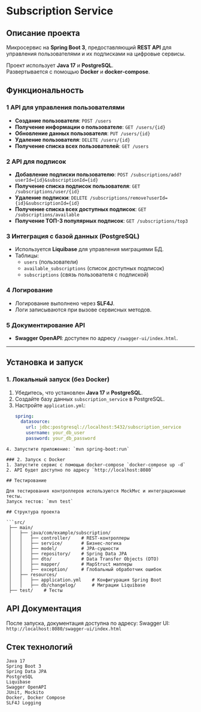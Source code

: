 # Subscription Service

## Описание проекта
Микросервис на **Spring Boot 3**, предоставляющий **REST API** для управления пользователями и их подписками на цифровые сервисы.

Проект использует **Java 17** и **PostgreSQL**.  
Развертывается с помощью **Docker** и **docker-compose**.

## Функциональность

### 1️ API для управления пользователями
- **Создание пользователя**: `POST /users`
- **Получение информации о пользователе**: `GET /users/{id}`
- **Обновление данных пользователя**: `PUT /users/{id}`
- **Удаление пользователя**: `DELETE /users/{id}`
- **Получение списка всех пользователей**: `GET /users`

### 2️ API для подписок
- **Добавление подписки пользователю**: `POST /subscriptions/add?userId={id}&subscriptionId={id}`
- **Получение списка подписок пользователя**: `GET /subscriptions/user/{id}`
- **Удаление подписки**: `DELETE /subscriptions/remove?userId={id}&subscriptionId={id}`
- **Получение списка всех доступных подписок**: `GET /subscriptions/available`
- **Получение ТОП-3 популярных подписок**: `GET /subscriptions/top3`

### 3️ Интеграция с базой данных (PostgreSQL)
- Используется **Liquibase** для управления миграциями БД.
- Таблицы:
  - `users` (пользователи)
  - `available_subscriptions` (список доступных подписок)
  - `subscriptions` (связь пользователя с подпиской)

### 4️ Логирование
- Логирование выполнено через **SLF4J**.
- Логи записываются при вызове сервисных методов.

### 5️ Документирование API
- **Swagger OpenAPI**: доступен по адресу `/swagger-ui/index.html`.

---

## Установка и запуск

### 1. Локальный запуск (без Docker)
1. Убедитесь, что установлен **Java 17** и **PostgreSQL**.
2. Создайте базу данных `subscription_service` в PostgreSQL.
3. Настройте `application.yml`:
   ```yaml
   spring:
     datasource:
       url: jdbc:postgresql://localhost:5432/subscription_service
       username: your_db_user
       password: your_db_password
```
4. Запустите приложение: `mvn spring-boot:run`

### 2. Запуск с Docker
1. Запустите сервис с помощью docker-compose `docker-compose up -d`
2. API будет доступно по адресу `http://localhost:8080`

## Тестирование

Для тестирования контроллеров используются MockMvc и интеграционные тесты.
Запуск тестов: `mvn test`

## Структура проекта

```src/
 ├── main/
 │   ├── java/com/example/subscription/
 │   │   ├── controller/    # REST-контроллеры
 │   │   ├── service/       # Бизнес-логика
 │   │   ├── model/         # JPA-сущности
 │   │   ├── repository/    # Spring Data JPA
 │   │   ├── dto/           # Data Transfer Objects (DTO)
 │   │   ├── mapper/        # MapStruct мапперы
 │   │   ├── exception/     # Глобальный обработчик ошибок
 │   ├── resources/
 │   │   ├── application.yml    # Конфигурация Spring Boot
 │   │   ├── db/changelog/      # Миграции Liquibase
 ├── test/    # Тесты
```

## API Документация
После запуска, документация доступна по адресу:
Swagger UI: `http://localhost:8080/swagger-ui/index.html`

## Стек технологий

    Java 17
    Spring Boot 3
    Spring Data JPA
    PostgreSQL
    Liquibase
    Swagger OpenAPI
    JUnit, Mockito
    Docker, Docker Compose
    SLF4J Logging
